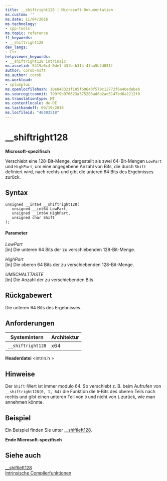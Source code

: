 ```yaml
---
title: __shiftright128 | Microsoft-Dokumentation
ms.custom: ''
ms.date: 11/04/2016
ms.technology:
- cpp-tools
ms.topic: reference
f1_keywords:
- __shiftright128
dev_langs:
- C++
helpviewer_keywords:
- __shiftright128 intrinsic
ms.assetid: 5419a6c4-0de1-43fb-b314-4faa5b2d051f
author: corob-msft
ms.author: corob
ms.workload:
- cplusplus
ms.openlocfilehash: 10e848321f105f60643f579c12772f6a40edebeb
ms.sourcegitcommit: 799f9b976623a375203ad8b2ad5147bd6a2212f0
ms.translationtype: MT
ms.contentlocale: de-DE
ms.lasthandoff: 09/19/2018
ms.locfileid: "46383518"
---
```

# <a name="shiftright128"></a>__shiftright128

**Microsoft-spezifisch**

Verschiebt eine 128-Bit-Menge, dargestellt als zwei 64-Bit-Mengen `LowPart` und `HighPart`, um eine angegebene Anzahl von Bits, die durch `Shift` definiert wird, nach rechts und gibt die unteren 64 Bits des Ergebnisses zurück.

## <a name="syntax"></a>Syntax

```
unsigned __int64 __shiftright128( 
   unsigned __int64 LowPart, 
   unsigned __int64 HighPart, 
   unsigned char Shift 
);
```

#### <a name="parameters"></a>Parameter

*LowPart*<br/>
[in] Die unteren 64 Bits der zu verschiebenden 128-Bit-Menge.

*HighPart*<br/>
[in] Die oberen 64 Bits der zu verschiebenden 128-Bit-Menge.

*UMSCHALTTASTE*<br/>
[in] Die Anzahl der zu verschiebenden Bits.

## <a name="return-value"></a>Rückgabewert

Die unteren 64 Bits des Ergebnisses.

## <a name="requirements"></a>Anforderungen

|Systemintern|Architektur|
|---------------|------------------|
|`__shiftright128`|x64|

**Headerdatei** \<intrin.h >

## <a name="remarks"></a>Hinweise

Der `Shift`-Wert ist immer modulo 64. So verschiebt z. B. beim Aufrufen von `__shiftright128(0, 1, 64)` die Funktion die `0`-Bits des oberen Teils nach rechts und gibt einen unteren Teil von `0` und nicht von `1` zurück, wie man annehmen könnte.

## <a name="example"></a>Beispiel

Ein Beispiel finden Sie unter [__shiftleft128](../intrinsics/shiftleft128.md).

**Ende Microsoft-spezifisch**

## <a name="see-also"></a>Siehe auch

[__shiftleft128](../intrinsics/shiftleft128.md)<br/>
[Intrinsische Compilerfunktionen](../intrinsics/compiler-intrinsics.md)